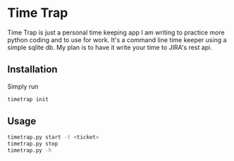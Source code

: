 # Time Trap

Time Trap is just a personal time keeping app I am writing to practice more python coding and to use for work. It's a command line time keeper using a simple sqlite db. My plan is to have it write your time to JIRA's rest api.

## Installation

Simply run 

```bash
timetrap init
```

## Usage

```bash
timetrap.py start -t <ticket>
timetrap.py stop
timetrap.py -h
```
